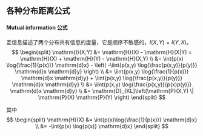## 各种分布距离公式

#### Mutual information 公式

互信息描述了两个分布共有信息的度量，它是顺序不敏感的，$I(X,Y)=I(Y,X)$。
$$
\begin{split}
\mathrm{I}(X;Y) &= \mathrm{H}(X) - \mathrm{H}(X|Y) = \mathrm{H}(X) + \mathrm{H}(Y) - \mathrm{H}(X,Y) \\
&= \int{p(x) \log{\frac{1}{p(x)}} \mathrm{d}x} - \left( -\iint{p(x,y) \log{\frac{p(x,y)}{p(y)}} \mathrm{d}x \mathrm{d}y} \right) \\
&= \iint{p(x,y) \log{\frac{1}{p(x)}} \mathrm{d}x \mathrm{d}y} +
	\iint{p(x,y) \log{\frac{p(x,y)}{p(y)}} \mathrm{d}x \mathrm{d}y} \\
&= \iint{p(x,y) \log{\frac{p(x,y)}{p(x)p(y)}} \mathrm{d}x \mathrm{d}y} \\
&= \mathrm{D}_{KL}\left(\mathrm{P}(X,Y) \| \mathrm{P}(X) \mathrm{P}(Y) \right)
\end{split}
$$

其中
$$
\begin{split}
\mathrm{H}(X) &= \int{p(x)\log{\frac{1}{p(x)}} \mathrm{d}x} \\
&= -\int{p(x) \log{p(x)} \mathrm{d}x}
\end{split}
$$
